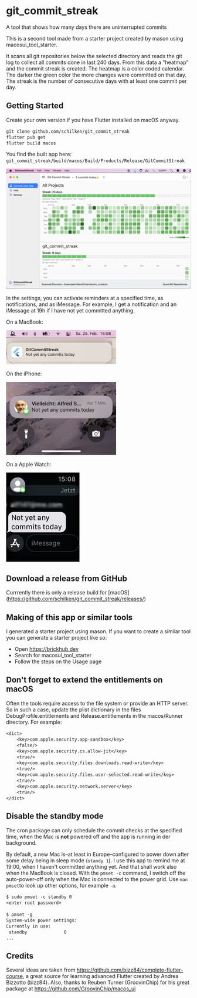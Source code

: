 # git_commit_streak

A tool that shows how many days there are uninterrupted commits

This is a second tool made from a starter project created by mason using macosui_tool_starter.

It scans all git repositories below the selected directory and reads the git log to collect all commits done in last 240 days. From this data a "heatmap" and the commit streak is created. The heatmap is a color coded calendar. The darker the green color the more changes were committed on that day. The streak is the number of consecutive days with at least one commit per day.

## Getting Started

Create your own version if you have Flutter installed on macOS anyway.

```
git clone github.com/schilken/git_commit_streak
flutter pub get
flutter build macos
```
You find the built app here: `git_commit_streak/build/macos/Build/Products/Release/GitCommitStreak`

<img src="assets_for_readme/GitCommitStreak-Screenshot.png"/>

In the settings, you can activate reminders at a specified time, as notifications, and as iMessage.
For example, I get a notification and an iMessage at 19h if I have not yet committed anything.

On a MacBook:

<img src="assets_for_readme/GitCommitStreak-Notification.png" width="300" />

On the iPhone:

<img src="assets_for_readme/GitCommitStreak-iPhone_640.jpg"  width="300" />

On a Apple Watch:

<img src="assets_for_readme/GitCommitStreak-Apple_Watch.jpg"  width="200" />

## Download a release from GitHub
Currrently there is only a release build for [macOS] (https://github.com/schilken/git_commit_streak/releases/)

## Making of this app or similar tools
I generated a starter project using mason. If you want to create a similar tool you can generate a starter project like so:
- Open https://brickhub.dev
- Search for macosui_tool_starter
- Follow the steps on the Usage page

## Don't forget to extend the entitlements on macOS
Often the tools require access to the file system or provide an HTTP server. 
So in such a case, update the plist dictionary in the files DebugProfile.entitlements and Release.entitlements in the macos/Runner directory.
For example: 
```
<dict>
	<key>com.apple.security.app-sandbox</key>
	<false/>
	<key>com.apple.security.cs.allow-jit</key>
	<true/>
	<key>com.apple.security.files.downloads.read-write</key>
	<true/>
	<key>com.apple.security.files.user-selected.read-write</key>
	<true/>
	<key>com.apple.security.network.server</key>
	<true/>
</dict>
```

## Disable the standby mode
The cron package can only schedule the commit checks at the specified time, when the Mac is **not** powered off and the app is running in der background. 

By default, a new Mac is–at least in Europe–configured to power down after some delay being in sleep mode (`standy 1`). I use this app to remind me at 19:00, when I haven't committed anything yet. And that shall work also when the MacBook is closed. With the `pmset -c` command, I switch off the auto-power-off only when the Mac is connected to the power grid. Use `man pmset`to look up other options, for example `-a`.

``` 
$ sudo pmset -c standby 0
<enter root password>

$ pmset -g
System-wide power settings:
Currently in use:
 standby              0
...
```

## Credits
Several ideas are taken from https://github.com/bizz84/complete-flutter-course, a great source for learning advanced Flutter created by Andrea Bizzotto (bizz84). Also, thanks to Reuben Turner (GroovinChip) for his great package at https://github.com/GroovinChip/macos_ui
